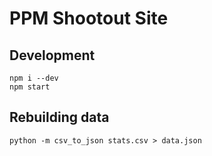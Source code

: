 # PPM Shootout Site

## Development

```
npm i --dev
npm start
```

## Rebuilding data

```
python -m csv_to_json stats.csv > data.json
```